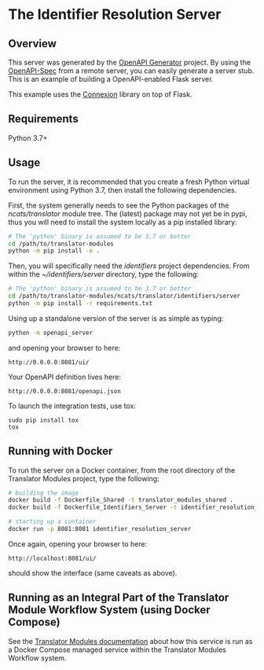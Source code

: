# The Identifier Resolution Server

## Overview

This server was generated by the [OpenAPI Generator](https://openapi-generator.tech) project. By using the
[OpenAPI-Spec](https://openapis.org) from a remote server, you can easily generate a server stub.  This
is an example of building a OpenAPI-enabled Flask server.

This example uses the [Connexion](https://github.com/zalando/connexion) library on top of Flask.

## Requirements
Python 3.7+

## Usage

To run the server, it is recommended that you create a fresh Python virtual environment using Python 3.7, then
install the following dependencies.
 
First, the system generally needs to see the Python packages of the *ncats/translator* module tree. The (latest) 
package may not yet be in pypi, thus you will need to install the system locally as a pip installed library:

```bash
# The 'python' binary is assumed to be 3.7 or better
cd /path/to/translator-modules
python -m pip install -e .
```

Then,  you will specifically need the *identifiers* project dependencies. From within the *~/identifiers/server* 
directory, type the following:

```bash
# The 'python' binary is assumed to be 3.7 or better
cd /path/to/translator-modules/ncats/translator/identifiers/server
python -m pip install -r requirements.txt
```

Using up a standalone version of the server is as simple as typing:

```bash
python -m openapi_server
```

and opening your browser to here:

```
http://0.0.0.0:8081/ui/
```

Your OpenAPI definition lives here:

```
http://0.0.0.0:8081/openapi.json
```

To launch the integration tests, use tox:

```
sudo pip install tox
tox
```

## Running with Docker

To run the server on a Docker container, from the root directory of the Translator Modules project, type the following:

```bash
# building the image
docker build -f Dockerfile_Shared -t translator_modules_shared .
docker build -f Dockerfile_Identifiers_Server -t identifier_resolution_server .

# starting up a container
docker run -p 8081:8081 identifier_resolution_server
```

Once again, opening your browser to here:

```
http://localhost:8081/ui/
```

should show the interface (same caveats as above).

## Running as an Integral Part of the Translator Module Workflow System (using Docker Compose)

See the [Translator Modules documentation](../../../../README.md) 
about how this service is run as a Docker Compose managed service within the Translator Modules Workflow system.
